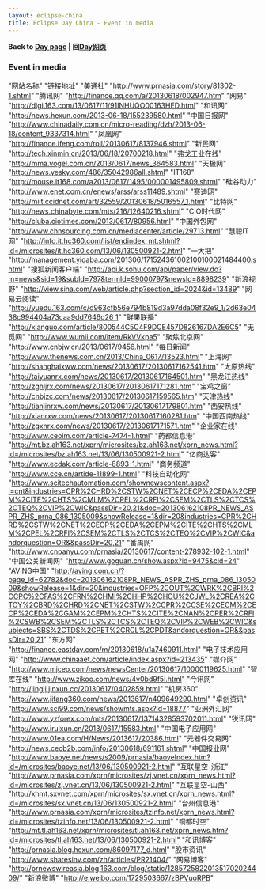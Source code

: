 ```yaml
---
layout: eclipse-china
title: Eclipse Day China - Event in media
---
```


<p><b>Back to <a href="/Day/">Day page</a> | 回<a href="/Day/">Day网页</a></b></p>

### Event in media

"网站名称"	"链接地址"
"美通社"	"http://www.prnasia.com/story/81302-1.shtml"
"腾讯网"	"http://finance.qq.com/a/20130618/002947.htm"
"网易"	"http://digi.163.com/13/0617/11/91INHUQO00163HED.html"
"和讯网"	"http://news.hexun.com/2013-06-18/155239580.html"
"中国日报网"	"http://www.chinadaily.com.cn/micro-reading/dzh/2013-06-18/content_9337314.html"
"凤凰网"	"http://finance.ifeng.com/roll/20130617/8137946.shtml"
"新民网"	"http://tech.xinmin.cn/2013/06/18/20700218.html"
"弗戈工业在线"	"http://mma.vogel.com.cn/2013/0617/news_364583.html"
"天极网"	"http://news.yesky.com/486/35042986all.shtml"
"IT168"	"http://mouse.it168.com/a2013/0617/1495/000001495809.shtml"
"硅谷动力"	"http://www.enet.com.cn/enews/arss/arss11489.shtml"
"赛迪网"	"http://miit.ccidnet.com/art/32559/20130618/5016557_1.html"
"比特网"	"http://news.chinabyte.com/mts/216/12640216.shtml"
"CIO时代网"	"http://cluba.ciotimes.com/2013/0617/80956.html"
"中国外包网"	"http://www.chnsourcing.com.cn/mediacenter/article/29713.html"
"慧聪IT网"	"http://info.it.hc360.com/list/endindex_mt.shtml?id=/microsites/it.hc360.com/13/06/130500921-2.html"
"一大把"	"http://management.yidaba.com/201306/171524361002100100021484400.shtml"
"搜狐新闻客户端"	"http://api.k.sohu.com/api/paper/view.do?m=news&sid=19&subId=797&termId=99000797&newsId=8898239"
"新浪视野"	"http://view.sina.com/web/article.php?section_id=2024&id=13489"
"网易云阅读"	"http://yuedu.163.com/c/d963cfb56e794b819d3a97dda08f32e9_1/2d63e0438c994404a73caa9dd7646d26_1"
"鲜果联播"	"http://xianguo.com/article/800544C5C4F9DCE457D826167DA2E6C5"
"无觅网"	"http://www.wumii.com/item/RkVVkpa5"
"聚焦北京网"	"http://www.cnbjw.cn/2013/0617/9456.html"
"每日新闻"	"http://www.thenews.com.cn/2013/China_0617/13523.html"
"上海网"	"http://shanghaixww.com/news/20130617/20130617162541.htm"
"太原热线"	"http://taiyuanrx.com/news/20130617/20130617164501.htm"
"黑龙江热线"	"http://zghljrx.com/news/20130617/20130617171281.htm"
"宝鸡之窗"	"http://cnbjzc.com/news/20130617/20130617159565.htm"
"天津热线"	"http://tianjinrxw.com/news/20130617/20130617179801.htm"
"西安热线"	"http://xianrxw.com/news/20130617/20130617160281.htm"
"中国西南热线"	"http://zgxnrx.com/news/20130617/20130617171571.htm"
"企业家在线"	"http://www.ceoim.com/article-7474-1.html"
"药都信息港"	"http://mt.bz.ah163.net/xprn/microsites/bz.ah163.net/xprn_news.html?id=/microsites/bz.ah163.net/13/06/130500921-2.html"
"亿商达客"	"http://www.ecdak.com/article-8893-1.html"
"商务频道"	"http://www.cce.cn/artide-11899-1.html"
"科技自动化网"	"http://www.scitechautomation.com/shownewscontent.aspx?l=cnt&industries=CPR%2CHRD%2CSTW%2CNET%2CECP%2CEDA%2CEPM%2CITE%2CHTS%2CMLM%2CPEL%2CRFI%2CSEM%2CTLS%2CTCS%2CTEQ%2CVIP%2CWIC&passDir=20,21&doc=201306162108PR_NEWS_ASPR_ZHS_prna_086_1305009&showRelease=1&dir=20&industries=CPR%2CHRD%2CSTW%2CNET%2CECP%2CEDA%2CEPM%2CITE%2CHTS%2CMLM%2CPEL%2CRFI%2CSEM%2CTLS%2CTCS%2CTEQ%2CVIP%2CWIC&andorquestion=OR&&passDir=20,21"
"番禺网"	"http://www.cnpanyu.com/prnasia/20130617/content-278932-102-1.html"
"中国公关新闻网"	"http://www.goguan.cn/show.aspx?id=9475&cid=24"
"AVING中国"	"http://aving.com.cn/?page_id=62782&doc=201306162108PR_NEWS_ASPR_ZHS_prna_086_1305009&showRelease=1&dir=20&industries=OFP%2COUT%2CWRK%2CBRI%2CCPC%2CFAS%2CFRN%2CHMI%2CHHP%2CHOU%2CJWL%2CREA%2CTOY%2CBRD%2CHRD%2CNET%2CSTW%2CCPR%2CCSE%2CECM%2CECP%2CEDA%2CGAM%2CEPM%2CHTS%2CITE%2CNAN%2CPER%2CRFI%2CSWB%2CSEM%2CTLS%2CTCS%2CTEQ%2CVIP%2CWEB%2CWIC&subjects=SBS%2CTDS%2CPET%2CRCL%2CPDT&andorquestion=OR&&passDir=20,21"
"东方网"	"http://finance.eastday.com/m/20130618/u1a7460911.html"
"电子技术应用网"	"http://www.chinaaet.com/article/index.aspx?id=213435"
"媒介网"	"http://www.mjceo.com/news/newsCenter/20130617/10000119625.html"
"智库在线"	"http://www.zikoo.com/news/4v0bd9f5i.html"
"今讯网"	"http://jingji.jinxun.cc/20130617/0402859.html"
"机房360"	"http://www.jifang360.com/news/2013617/n409649290.html"
"卓创资讯"	"http://www.sci99.com/news/showmts.aspx?id=18877"
"亚洲外汇网"	"http://www.yzforex.com/mts/20130617/13714328593702011.html"
"锐讯网"	"http://www.iruixun.cn/2013/0617/15583.html"
"中国电子应用网"	"http://www.01ea.com/H/News/2013617/20386.html"
"元器件交易网"	"http://news.cecb2b.com/info/20130618/691161.shtml"
"中国报业网"	"http://www.baoye.net/news/s2009/prnasia/baoyeIndex.htm?id=/microsites/baoye.net/13/06/130500921-2.html"
"互联星空-浙江"	"http://www.prnasia.com/xprn/microsites/zj.vnet.cn/xprn_news.html?id=/microsites/zj.vnet.cn/13/06/130500921-2.html"
"互联星空-山西"	"http://xhmt.sxvnet.com/xprn/microsites/sx.vnet.cn/xprn_news.html?id=/microsites/sx.vnet.cn/13/06/130500921-2.html"
"台州信息港"	"http://www.prnasia.com/xprn/microsites/tzinfo.net/xprn_news.html?id=/microsites/tzinfo.net/13/06/130500921-2.html"
"铜都时空"	"http://mt.tl.ah163.net/xprn/microsites/tl.ah163.net/xprn_news.htm?id=/microsites/tl.ah163.net/13/06/130500921-2.html"
"和讯博客"	"http://prnasia.blog.hexun.com/86097177_d.html"
"股市资讯"	"http://www.sharesinv.com/zh/articles/PR21404/"
"网易博客"	"http://prnewswireasia.blog.163.com/blog/static/128572582201351702024409/"
"新浪微博"	"http://e.weibo.com/1729503667/zBPVuoRPB"
